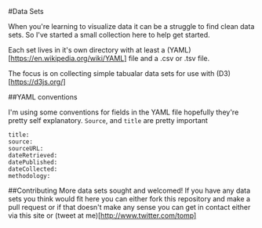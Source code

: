 #Data Sets

When you're learning to visualize data it can be a struggle to find clean data sets. So I've started a small collection here to help get started.

Each set lives in it's own directory with at least a (YAML)[https://en.wikipedia.org/wiki/YAML] file and a .csv or .tsv file.

The focus is on collecting simple tabualar data sets for use with (D3)[https://d3js.org/]

##YAML conventions

I'm using some conventions for fields in the YAML file hopefully they're pretty self explanatory.
`Source`, and `title` are pretty important
```
title:
source:
sourceURL:
dateRetrieved:
datePublished:
dateCollected:
methodology:
```


##Contributing
More data sets sought and welcomed! If you have any data sets you think would fit here you can either fork this repository and make a pull request or if that doesn't make any sense you can get in contact either via this site or (tweet at me)[http://www.twitter.com/tomp]